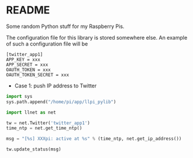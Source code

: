 README
======

Some random Python stuff for my Raspberry Pis. 

The configuration file for this library is stored somewhere else. An example of such a configuration file will be


```
[twitter_app1]
APP_KEY = xxx
APP_SECRET = xxx
OAUTH_TOKEN = xxx
OAUTH_TOKEN_SECRET = xxx
```


* Case 1: push IP address to Twitter

```Python
import sys
sys.path.append("/home/pi/app/llpi_pylib")

import llnet as net

tw = net.Twitter('twitter_app1')
time_ntp = net.get_time_ntp()

msg = "[%s] XXXpi: active at %s" % (time_ntp, net.get_ip_address())

tw.update_status(msg)
```
